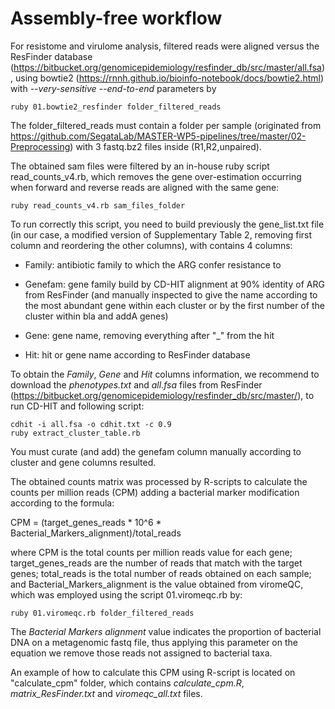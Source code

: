 # Assembly-free workflow

For resistome and virulome analysis, filtered reads were aligned versus
the ResFinder database
(<https://bitbucket.org/genomicepidemiology/resfinder_db/src/master/all.fsa>),
using bowtie2 (<https://rnnh.github.io/bioinfo-notebook/docs/bowtie2.html>) with *--very-sensitive* *--end-to-end* parameters by

```         
ruby 01.bowtie2_resfinder folder_filtered_reads
```

The folder_filtered_reads must contain a folder per sample (originated
from
<https://github.com/SegataLab/MASTER-WP5-pipelines/tree/master/02-Preprocessing>)
with 3 fastq.bz2 files inside (R1,R2,unpaired).

The obtained sam files were filtered by an in-house ruby script
read_counts_v4.rb, which removes the gene over-estimation occurring when
forward and reverse reads are aligned with the same gene:

```         
ruby read_counts_v4.rb sam_files_folder
```

To run correctly this script, you need to build previously the
gene_list.txt file (in our case, a modified version of Supplementary
Table 2, removing first column and reordering the other columns), with
contains 4 columns:

-   Family: antibiotic family to which the ARG confer resistance to

-   Genefam: gene family build by CD-HIT alignment at 90% identity of
    ARG from ResFinder (and manually inspected to give the name
    according to the most abundant gene within each cluster or by the
    first number of the cluster within bla and addA genes)

-   Gene: gene name, removing everything after "\_" from the hit

-   Hit: hit or gene name according to ResFinder database

To obtain the *Family*, *Gene* and *Hit* columns information, we
recommend to download the *phenotypes.txt* and *all.fsa* files from
ResFinder
(<https://bitbucket.org/genomicepidemiology/resfinder_db/src/master/>),
to run CD-HIT and following script:

```         
cdhit -i all.fsa -o cdhit.txt -c 0.9
ruby extract_cluster_table.rb
```

You must curate (and add) the genefam column manually according to
cluster and gene columns resulted.



The obtained counts matrix was processed by R-scripts to calculate the
counts per million reads (CPM) adding a bacterial marker modification
according to the formula:

CPM = (target_genes_reads \* 10\^6 \*
Bacterial_Markers_alignment)/total_reads

where CPM is the total counts per million reads value for each gene;
target_genes_reads are the number of reads that match with the target
genes; total_reads is the total number of reads obtained on each sample;
and Bacterial_Markers_alignment is the value obtained from viromeQC,
which was employed using the script 01.viromeqc.rb by:

```         
ruby 01.viromeqc.rb folder_filtered_reads 
```

The *Bacterial Markers alignment* value indicates the proportion of
bacterial DNA on a metagenomic fastq file, thus applying this parameter
on the equation we remove those reads not assigned to bacterial taxa.

An example of how to calculate this CPM using R-script is located on
"calculate_cpm" folder, which contains *calculate_cpm.R*,
*matrix_ResFinder.txt* and *viromeqc_all.txt* files.
